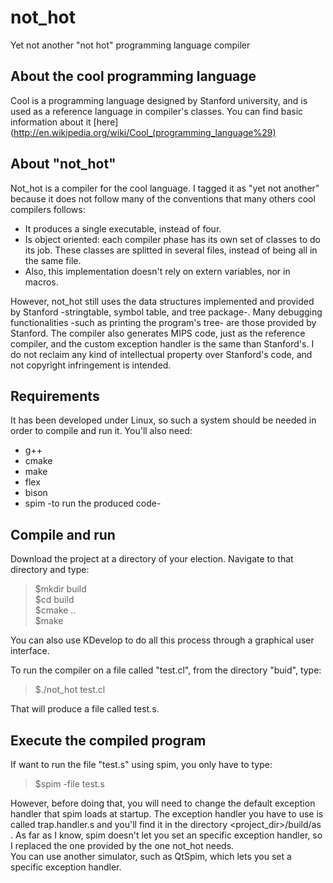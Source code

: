 not_hot
=======

Yet not another "not hot" programming language compiler

About the cool programming language 
-----------------------------------

Cool is a programming language designed by Stanford university, and is used as a reference language in compiler's classes. You can find basic information about it [here](http://en.wikipedia.org/wiki/Cool_(programming_language%29)

About "not_hot"
---------------

Not_hot is a compiler for the cool language. I tagged it as "yet not another" because it does not follow many of the conventions that many others cool compilers follows: 

* It produces a single executable, instead of four.
* Is object oriented: each compiler phase has its own set of classes to do its job. These classes are splitted in several files, instead of being all in the same file.
* Also, this implementation doesn't rely on extern variables, nor in macros.

However, not_hot still uses the data structures implemented and provided by Stanford -stringtable, symbol table, and tree package-. Many debugging functionalities -such as printing the program's tree- are those provided by Stanford. The compiler also generates MIPS code, just as the reference compiler, and the custom exception handler is the same than Stanford's.
I do not reclaim any kind of intellectual property over Stanford's code, and not copyright infringement is intended.

Requirements
------------

It has been developed under Linux, so such a system should be needed in order to compile and run it.
You'll also need:

* g++
* cmake
* make
* flex
* bison
* spim -to run the produced code-

Compile and run
---------------

Download the project at a directory of your election. Navigate to that directory and type:

> $mkdir build  
> $cd build  
> $cmake ..  
> $make  

You can also use KDevelop to do all this process through a graphical user interface.

To run the compiler on a file called "test.cl", from the directory "buid", type:

> $./not_hot test.cl  

That will produce a file called test.s. 

Execute the compiled program
----------------------------

If want to run the file "test.s" using spim, you only have to type:

> $spim -file test.s  

However, before doing that, you will need to change the default exception handler that spim loads at startup. The exception handler you have to use is called trap.handler.s and you'll find it in the directory <project_dir>/build/as . As far as I know, spim doesn't let you set an specific exception handler, so I replaced the one provided by the one not_hot needs.  
You can use another simulator, such as QtSpim, which lets you set a specific exception handler.

